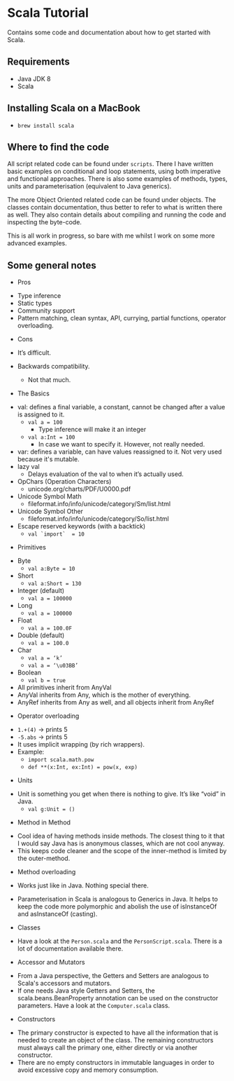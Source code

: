 # Scala Tutorial

Contains some code and documentation about how to get started with Scala.

## Requirements

* Java JDK 8
* Scala

## Installing Scala on a MacBook

- ```brew install scala```

## Where to find the code

All script related code can be found under ```scripts```. There I have written basic examples on conditional and loop statements, using both imperative and functional approaches.
There is also some examples of methods, types, units and parameterisation (equivalent to Java generics).

The more Object Oriented related code can be found under objects.  The classes contain documentation, thus better to refer to what is written there as well. They also contain details
about compiling and running the code and inspecting the byte-code.

This is all work in progress, so bare with me whilst I work on some more advanced examples.

## Some general notes

- Pros
* Type inference
* Static types
* Community support
* Pattern matching, clean syntax, API, currying, partial functions, operator overloading.

- Cons
* It’s difficult.
* Backwards compatibility.
    * Not that much.

* The Basics
- val: defines a final variable, a constant, cannot be changed after a value is assigned to it.
    - ```val a = 100```
        - Type inference will make it an integer
    - ```val a:Int = 100```
        - In case we want to specify it. However, not really needed.
- var: defines a variable, can have values reassigned to it. Not very used because it's mutable.
- lazy val
    - Delays evaluation of the val to when it’s actually used.
- OpChars (Operation Characters)
    - unicode.org/charts/PDF/U0000.pdf
- Unicode Symbol Math
    - fileformat.info/info/unicode/category/Sm/list.html
- Unicode Symbol Other
    - fileformat.info/info/unicode/category/So/list.html
- Escape reserved keywords (with a backtick)
    - ```val `import`  = 10```

* Primitives
- Byte
    - ```val a:Byte = 10```
- Short
    - ```val a:Short = 130```
- Integer (default)
    - ```val a = 100000```
- Long
    - ```val a = 100000```
- Float
    - ```val a = 100.0F```
- Double (default)
    - ```val a = 100.0```
- Char
    - ```val a = ‘k’```
    - ```val a = ‘\u03BB’```
- Boolean
    - ```val b = true```
- All primitives inherit from AnyVal
- AnyVal inherits from Any, which is the mother of everything.
- AnyRef inherits from Any as well, and all objects inherit from AnyRef

* Operator overloading
- ```1.+(4)``` -> prints 5
- ```-5.abs``` -> prints 5
- It uses implicit wrapping (by rich wrappers).
- Example:
    - ```import scala.math.pow```
    - ```def **(x:Int, ex:Int) = pow(x, exp)```

* Units
- Unit is something you get when there is nothing to give. It’s like “void” in Java.
    - ```val g:Unit = ()```

* Method in Method
- Cool idea of having methods inside methods. The closest thing to it that I would say Java has is anonymous classes, which are not cool anyway.
- This keeps code cleaner and the scope of the inner-method is limited by the outer-method.
* Method overloading
- Works just like in Java. Nothing special there.

* Parameterisation in Scala is analogous to Generics in Java. It helps to keep the code more polymorphic and abolish the use of isInstanceOf and asInstanceOf (casting).

* Classes
- Have a look at the ```Person.scala``` and the ```PersonScript.scala```. There is a lot of documentation available there.

* Accessor and Mutators
- From a Java perspective, the Getters and Setters are analogous to Scala's accessors and mutators.
- If one needs Java style Getters and Setters, the scala.beans.BeanProperty annotation can be used on the constructor parameters.
  Have a look at the ```Computer.scala``` class.

* Constructors
- The primary constructor is expected to have all the information that is needed to create an object of the class. The remaining constructors
  must always call the primary one, either directly or via another constructor.
- There are no empty constructors in immutable languages in order to avoid excessive copy and memory consumption.
